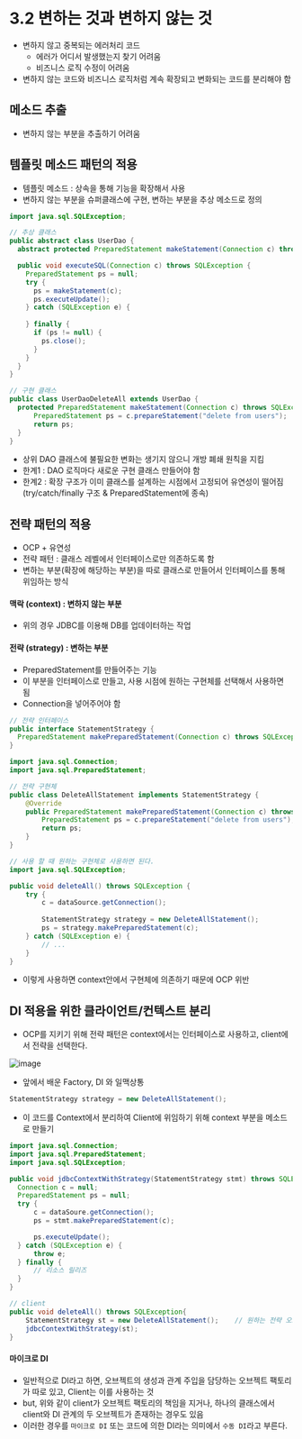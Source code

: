 3.2 변하는 것과 변하지 않는 것
=
- 변하지 않고 중복되는 에러처리 코드
    - 에러가 어디서 발생했는지 찾기 어려움
    - 비즈니스 로직 수정이 어려움
- 변하지 않는 코드와 비즈니스 로직처럼 계속 확장되고 변화되는 코드를 분리해야 함

## 메소드 추출
- 변하지 않는 부분을 추출하기 어려움

## 템플릿 메소드 패턴의 적용
- 템플릿 메소드 : 상속을 통해 기능을 확장해서 사용
- 변하지 않는 부분을 슈퍼클래스에 구현, 변하는 부분을 추상 메소드로 정의

```java
import java.sql.SQLException;

// 추상 클래스
public abstract class UserDao {
  abstract protected PreparedStatement makeStatement(Connection c) throws SQLException;

  public void executeSQL(Connection c) throws SQLException {
    PreparedStatement ps = null;
    try {
      ps = makeStatement(c);
      ps.executeUpdate();
    } catch (SQLException e) {
        
    } finally {
      if (ps != null) {
        ps.close();
      }
    }
  }
}
```

```java
// 구현 클래스
public class UserDaoDeleteAll extends UserDao {
  protected PreparedStatement makeStatement(Connection c) throws SQLException {
      PreparedStatement ps = c.prepareStatement("delete from users");
      return ps;
  }
}
```

- 상위 DAO 클래스에 불필요한 변화는 생기지 않으니 개방 폐쇄 원칙을 지킴
- 한계1 : DAO 로직마다 새로운 구현 클래스 만들어야 함
- 한계2 : 확장 구조가 이미 클래스를 설계하는 시점에서 고정되어 유연성이 떨어짐 (try/catch/finally 구조 & PreparedStatement에 종속)

## 전략 패턴의 적용
- OCP + 유연성
- 전략 패턴 : 클래스 레벨에서 인터페이스로만 의존하도록 함
- 변하는 부분(확장에 해당하는 부분)을 따로 클래스로 만들어서 인터페이스를 통해 위임하는 방식

#### 맥락 (context) : 변하지 않는 부분
- 위의 경우 JDBC를 이용해 DB를 업데이터하는 작업
#### 전략 (strategy) : 변하는 부분
- PreparedStatement를 만들어주는 기능
- 이 부분을 인터페이스로 만들고, 사용 시점에 원하는 구현체를 선택해서 사용하면 됨
- Connection을 넣어주어야 함

```java
// 전략 인터페이스
public interface StatementStrategy {
  PreparedStatement makePreparedStatement(Connection c) throws SQLException;
}
```

```java
import java.sql.Connection;
import java.sql.PreparedStatement;

// 전략 구현체
public class DeleteAllStatement implements StatementStrategy {
    @Override
    public PreparedStatement makePreparedStatement(Connection c) throws SQLException {
        PreparedStatement ps = c.prepareStatement("delete from users");
        return ps;
    }
}
```

```java
// 사용 할 때 원하는 구현체로 사용하면 된다. 
import java.sql.SQLException;

public void deleteAll() throws SQLException {
    try {
        c = dataSource.getConnection();
        
        StatementStrategy strategy = new DeleteAllStatement();
        ps = strategy.makePreparedStatement(c);
    } catch (SQLException e) {
        // ...
    }
}
```
- 이렇게 사용하면 context안에서 구현체에 의존하기 때문에 OCP 위반

## DI 적용을 위한 클라이언트/컨텍스트 분리
- OCP를 지키기 위해 전략 패턴은 context에서는 인터페이스로 사용하고, client에서 전략을 선택한다.

![image](https://github.com/user-attachments/assets/313966df-7c6a-4b28-a2ba-3f82e65fabbe)
- 앞에서 배운 Factory, DI 와 일맥상통

```java
StatementStrategy strategy = new DeleteAllStatement();
```
- 이 코드를 Context에서 분리하여 Client에 위임하기 위해 context 부분을 메소드로 만들기

```java
import java.sql.Connection;
import java.sql.PreparedStatement;
import java.sql.SQLException;

public void jdbcContextWithStrategy(StatementStrategy stmt) throws SQLException {
  Connection c = null;
  PreparedStatement ps = null;
  try {
      c = dataSoure.getConnection();
      ps = stmt.makePreparedStatement(c);

      ps.executeUpdate();
  } catch (SQLException e) {
      throw e;
  } finally {
      // 리소스 릴리즈
  }
}

// client
public void deleteAll() throws SQLException{
    StatementStrategy st = new DeleteAllStatement();    // 원하는 전략 오브젝트 생성하고 주입
    jdbcContextWithStrategy(st);
}
```

#### 마이크로 DI
- 일반적으로 DI라고 하면, 오브젝트의 생성과 관계 주입을 담당하는 오브젝트 팩토리가 따로 있고, Client는 이를 사용하는 것
- but, 위와 같이 client가 오브젝트 팩토리의 책임을 지거나, 하나의 클래스에서 client와 DI 관계의 두 오브젝트가 존재하는 경우도 있음
- 이러한 경우를 `마이크로 DI` 또는 코드에 의한 DI라는 의미에서 `수동 DI`라고 부른다. 